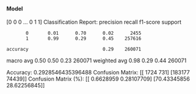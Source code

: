 #### Model
[0 0 0 ... 0 1 1]
Classification Report:
              precision    recall  f1-score   support

           0       0.01      0.70      0.02      2455
           1       0.99      0.29      0.45    257616

    accuracy                           0.29    260071
   macro avg       0.50      0.50      0.23    260071
weighted avg       0.98      0.29      0.44    260071

Accuracy: 0.2928546435396488
Confusion Matrix:
[[  1724    731]
 [183177  74439]]
Confusion Matrix (%):
[[ 0.6628959   0.28107709]
 [70.43345856 28.62256845]]
